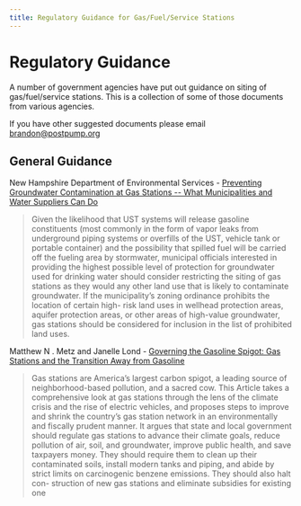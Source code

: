 ```yaml
---
title: Regulatory Guidance for Gas/Fuel/Service Stations
---
```


# Regulatory Guidance

A number of government agencies have put out guidance on siting of gas/fuel/service stations. This is a collection of some of those documents from various agencies.

If you have other suggested documents please email [brandon@postpump.org](mailto:brandon@postpump.org)

## General Guidance

New Hampshire Department of Environmental Services - [Preventing Groundwater Contamination at Gas Stations -- What Municipalities and Water Suppliers Can Do](https://www.des.nh.gov/sites/g/files/ehbemt341/files/documents/2020-01/dwgb-22-20.pdf)

> Given the likelihood that UST systems will release gasoline constituents (most commonly in the form of vapor leaks from underground piping systems or overfills of the UST, vehicle tank or portable container) and the possibility that spilled fuel will be carried off the fueling area by stormwater, municipal officials interested in providing the highest possible level of protection for groundwater used for drinking water should consider restricting the siting of gas stations as they would any other land use that is likely to contaminate groundwater. If the municipality’s zoning ordinance prohibits the location of certain high- risk land uses in wellhead protection areas, aquifer protection areas, or other areas of high-value groundwater, gas stations should be considered for inclusion in the list of prohibited land uses.

Matthew N . Metz and Janelle Lond - [Governing the Gasoline Spigot: Gas Stations and the Transition Away from Gasoline](https://www.postpump.org/assets/docs/governing-the-gasoline-spigot.pdf)

> Gas stations are America’s largest carbon spigot, a leading source of neighborhood-based pollution, and a sacred cow. This Article takes a comprehensive look at gas stations through the lens of the climate crisis and the rise of electric vehicles, and proposes steps to improve and shrink the country’s gas station network in an environmentally and fiscally prudent manner. It argues that state and local government should regulate gas stations to advance their climate goals, reduce pollution of air, soil, and groundwater, improve public health, and save taxpayers money. They should require them to clean up their contaminated soils, install modern tanks and piping, and abide by strict limits on carcinogenic benzene emissions. They should also halt con- struction of new gas stations and eliminate subsidies for existing one